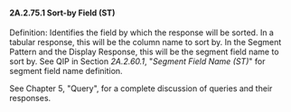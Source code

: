 #### 2A.2.75.1 Sort-by Field (ST)

Definition: Identifies the field by which the response will be sorted. In a tabular response, this will be the column name to sort by. In the Segment Pattern and the Display Response, this will be the segment field name to sort by. See QIP in Section _2A.2.60.1_, "_Segment Field Name (ST)_" for segment field name definition.

See Chapter 5, "Query", for a complete discussion of queries and their responses.
